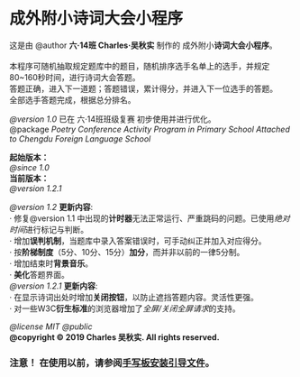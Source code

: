 # **成外附小诗词大会小程序**<br/>
这是由 @author **六·14班 Charles·吴秋实** 制作的 成外附小**诗词大会小程序**。<br/><br/>
本程序可随机抽取规定题库中的题目，随机排序选手名单上的选手，并规定80~160秒时间，进行诗词大会答题。<br/>
答题正确，进入下一道题；答题错误，累计得分，并进入下一位选手的答题。<br/>
全部选手答题完成，根据总分排名。<br/>

*@version 1.0* 已在 六·14班班级复赛 初步使用并进行优化。<br/>
@package *Poetry Conference Activity Program in Primary School Attached to Chengdu Foreign Language School*<br/>

**起始版本：**<br/>
*@since 1.0*<br/>
**当前版本：**<br/>
*@version 1.2.1*<br/>

*@version 1.2* **更新内容**:<br/>
  · 修复@version 1.1 中出现的**计时器**无法正常运行、严重跳码的问题。已使用*绝对时间*进行标记与判断。<br/>
  · 增加**误判机制**，当题库中录入答案错误时，可手动纠正并加入对应得分。<br/>
  · 按**阶梯制度**（5分、10分、15分）**加分**，而并非以前的一律5分制。<br/>
  · 增加结束时**背景音乐**。<br/>
  · **美化**答题界面。<br/>
*@version 1.2.1* **更新内容**:<br/>
  · 在显示诗词出处时增加**关闭按钮**，以防止遮挡答题内容。灵活性更强。<br/>
  · 对一些W3C**衍生标准**的浏览器增加了*全屏/关闭全屏请求*的支持。<br/>

*@license MIT @public*<br/>
**@copyright © 2019 Charles 吴秋实. All rights reserved.**<br/>

### **注意！** 在使用以前，请参阅[手写板安装引导文件](./Handinput/Readme.md)。